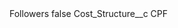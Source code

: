 <?xml version="1.0" encoding="UTF-8"?>
<CustomMetadata xmlns="http://soap.sforce.com/2006/04/metadata" xmlns:xsi="http://www.w3.org/2001/XMLSchema-instance" xmlns:xsd="http://www.w3.org/2001/XMLSchema">
    <label>Followers</label>
    <protected>false</protected>
    <values>
        <field>Cost_Structure__c</field>
        <value xsi:type="xsd:string">CPF</value>
    </values>
</CustomMetadata>
